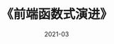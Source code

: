 ---
title: 《前端函数式演进》
page: readings
score: 2
comment: 讲解太模糊和抽象，很多概念也没深入介绍。实践的例子过于复杂，很多章节有水分
date: 2021-03
douban: https://book.douban.com/subject/35313191/
tags: 
- 前端
---